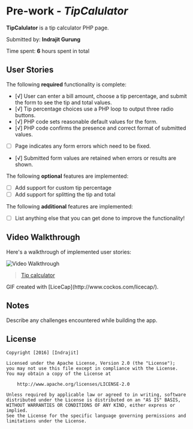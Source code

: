 # Pre-work - *TipCalulator*

**TipCalulator** is a tip calculator PHP page.

Submitted by: **Indrajit Gurung**

Time spent: **6** hours spent in total

## User Stories

The following **required** functionality is complete:
* [√] User can enter a bill amount, choose a tip percentage, and submit the form to see the tip and total values.
* [√] Tip percentage choices use a PHP loop to output three radio buttons.
* [√] PHP code sets reasonable default values for the form.
* [√] PHP code confirms the presence and correct format of submitted values.
* [ ] Page indicates any form errors which need to be fixed.
* [√] Submitted form values are retained when errors or results are shown.

The following **optional** features are implemented:
* [ ] Add support for custom tip percentage
* [ ] Add support for splitting the tip and total

The following **additional** features are implemented:

* [ ] List anything else that you can get done to improve the functionality!

## Video Walkthrough

Here's a walkthrough of implemented user stories:

<img src='http://imgur.com/a/Dioat' title='Video Walkthrough' width='' alt='Video Walkthrough' />
<blockquote class="imgur-embed-pub" lang="en" data-id="a/Dioat"><a href="//imgur.com/Dioat">Tip calculator</a></blockquote><script async src="//s.imgur.com/min/embed.js" charset="utf-8"></script>
GIF created with [LiceCap](http://www.cockos.com/licecap/).

## Notes

Describe any challenges encountered while building the app.


## License

    Copyright [2016] [Indrajit]

    Licensed under the Apache License, Version 2.0 (the "License");
    you may not use this file except in compliance with the License.
    You may obtain a copy of the License at

        http://www.apache.org/licenses/LICENSE-2.0

    Unless required by applicable law or agreed to in writing, software
    distributed under the License is distributed on an "AS IS" BASIS,
    WITHOUT WARRANTIES OR CONDITIONS OF ANY KIND, either express or implied.
    See the License for the specific language governing permissions and
    limitations under the License.
